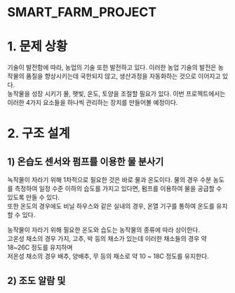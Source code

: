 # SMART_FARM_PROJECT

# 1. 문제 상황
기술이 발전함에 따라, 농업의 기술 또한 발전하고 있다. 이러한 농업 기술의 발전은 농작물의 품질을 향상시키는데 국한되지 않고, 생산과정을 자동화하는 것으로 이어지고 있다. <br>
농작물을 성장 시키기 물, 햇빛, 온도, 토양을 조절할 필요가 있다. 이번 프로젝트에서는 이러한 4가지 요소들을 하나씩 관리하는 장치를 만들어볼 예정이다.

# 2. 구조 설계

## 1) 온습도 센서와 펌프를 이용한 물 분사기
녹작물이 자라기 위해 1차적으로 필요한 것은 바로 물과 온도이다. 물의 경우 수분 농도를 측정하여 일정 수준 이하의 습도를 가지고 있다면, 펌프를 이용하여 물을 공급할 수 있도록 만들 수 있다. <br>
또한 온도의 경우에도 비닐 하우스와 같은 실내의 경우, 온열 기구를 통하여 온도를 유지할 수 있다.<br>

농작물이 자라기 위해 필요한 온도와 습도는 농작물의 종류에 따라 상이한다.<br>
고온성 채소의 경우 가지, 고추, 박 등의 채소가 있는데 이러한 채소들의 경우 약 18~26C 정도를 유지하며<br>
저온성 채소의 경우 배추, 양배추, 무 등의 채소로 약 10 ~ 18C 정도를 유지한다.<br>




## 2) 조도 알람 및 
